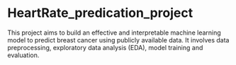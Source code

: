 # HeartRate_predication_project
This project aims to build an effective and interpretable machine learning model to predict breast cancer using publicly available data. It involves data preprocessing, exploratory data analysis (EDA), model training and evaluation.
